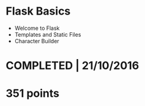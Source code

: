# Flask Basics
- Welcome to Flask
- Templates and Static Files
- Character Builder

# COMPLETED | 21/10/2016
# 351 points

